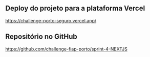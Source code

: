 
## Deploy do projeto para a plataforma Vercel

https://challenge-porto-seguro.vercel.app/

## Repositório no GitHub

https://github.com/challenge-fiap-porto/sprint-4-NEXTJS